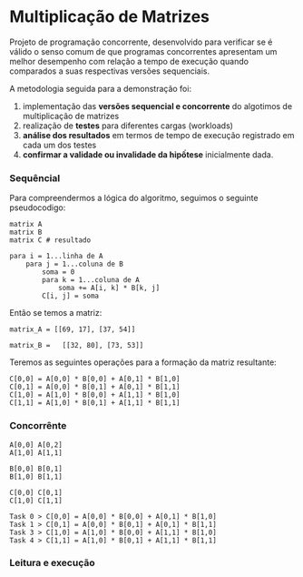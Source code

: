 # Multiplicação de Matrizes

Projeto de programação concorrente, desenvolvido para verificar se é válido o senso comum de que programas concorrentes apresentam um melhor desempenho com relação a tempo de execução quando comparados a suas respectivas versões sequenciais. 

A metodologia seguida para a demonstração foi:

1. implementação das **versões sequencial e concorrente** do algotimos de multiplicação de matrizes
2. realização de **testes** para diferentes cargas (workloads)
3. **análise dos resultados** em termos de tempo de execução registrado em cada um dos testes
4. **confirmar a validade ou invalidade da hipốtese** inicialmente dada.


### Sequêncial


Para compreendermos a lógica do algoritmo, seguimos o seguinte pseudocodigo:

```
matrix A
matrix B
matrix C # resultado

para i = 1...linha de A
	para j = 1...coluna de B
		soma = 0
		para k = 1...coluna de A
			soma += A[i, k] * B[k, j]
		C[i, j] = soma
```

Então se temos a matriz:
```
matrix_A = [[69, 17], [37, 54]] 

matrix_B =   [[32, 80], [73, 53]]
```

Teremos as seguintes operações para a formação da matriz resultante:

```
C[0,0] = A[0,0] * B[0,0] + A[0,1] * B[1,0]
C[0,1] = A[0,0] * B[0,1] + A[0,1] * B[1,1]
C[1,0] = A[1,0] * B[0,0] + A[1,1] * B[1,0]
C[1,1] = A[1,0] * B[0,1] + A[1,1] * B[1,1]
```


### Concorrênte


```
A[0,0] A[0,2]
A[1,0] A[1,1]

B[0,0] B[0,1]
B[1,0] B[1,1]

C[0,0] C[0,1]
C[1,0] C[1,1]

Task 0 > C[0,0] = A[0,0] * B[0,0] + A[0,1] * B[1,0]
Task 1 > C[0,1] = A[0,0] * B[0,1] + A[0,1] * B[1,1]
Task 3 > C[1,0] = A[1,0] * B[0,0] + A[1,1] * B[1,0]
Task 4 > C[1,1] = A[1,0] * B[0,1] + A[1,1] * B[1,1]
```

### Leitura e execução


